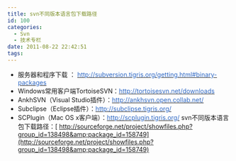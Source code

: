 ```yaml
---
title: svn不同版本语言包下载路径
id: 100
categories:
  - Svn
  - 技术专栏
date: 2011-08-22 22:42:51
tags:
---
```


<div id="blog_text">
<div>

*   服务器和程序下载 ： [<span style="color: #316ac5;">http://subversion.tigris.org/getting.html#binary-packages</span>](http://subversion.tigris.org/getting.html#binary-packages)
*   Windows常用客户端TortoiseSVN：[<span style="color: #316ac5;">http://tortoisesvn.net/downloads</span>](http://tortoisesvn.net/downloads)
*   AnkhSVN（Visual Studio插件）：[<span style="color: #316ac5;">http://ankhsvn.open.collab.net/</span>](http://ankhsvn.open.collab.net/)
*   Subclipse（Eclipse插件）：[<span style="color: #316ac5;">http://subclipse.tigris.org/</span>](http://subclipse.tigris.org/)
*   SCPlugin（Mac OS x客户端）：[<span style="color: #316ac5;">http://scplugin.tigris.org/</span>](http://scplugin.tigris.org/)
svn不同版本语言包下载路径：[
http://sourceforge.net/project/showfiles.php?group_id=138498&amp;package_id=158749](http://sourceforge.net/project/showfiles.php?group_id=138498&amp;package_id=158749)
</div>
</div>